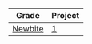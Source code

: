 | Grade | Project |
| ----- | ------- |
| [Newbite](https://github.com/zafraedu/Frontend_Mentor/tree/main/Newbie) | [1]() |
